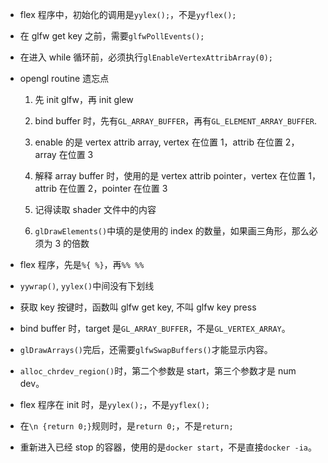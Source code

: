 * flex 程序中，初始化的调用是`yylex();`，不是`yyflex();`

* 在 glfw get key 之前，需要`glfwPollEvents();`

* 在进入 while 循环前，必须执行`glEnableVertexAttribArray(0);`

* opengl routine 遗忘点

    1. 先 init glfw，再 init glew

    2. bind buffer 时，先有`GL_ARRAY_BUFFER`，再有`GL_ELEMENT_ARRAY_BUFFER`.

    3. enable 的是 vertex attrib array, vertex 在位置 1，attrib 在位置 2，array 在位置 3

    4. 解释 array buffer 时，使用的是 vertex attrib pointer，vertex 在位置 1，attrib 在位置 2，pointer 在位置 3

    5. 记得读取 shader 文件中的内容

    6. `glDrawElements()`中填的是使用的 index 的数量，如果画三角形，那么必须为 3 的倍数

* flex 程序，先是`%{ %}`，再`%% %%`

* `yywrap()`, `yylex()`中间没有下划线

* 获取 key 按键时，函数叫 glfw get key, 不叫 glfw key press

* bind buffer 时，target 是`GL_ARRAY_BUFFER`，不是`GL_VERTEX_ARRAY`。

* `glDrawArrays()`完后，还需要`glfwSwapBuffers()`才能显示内容。

* `alloc_chrdev_region()`时，第二个参数是 start，第三个参数才是 num dev。

* flex 程序在 init 时，是`yylex();`，不是`yyflex();`

* 在`\n {return 0;}`规则时，是`return 0;`，不是`return;`

* 重新进入已经 stop 的容器，使用的是`docker start`，不是直接`docker -ia`。